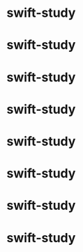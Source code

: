 # swift-study
# swift-study
# swift-study
# swift-study
# swift-study
# swift-study
# swift-study
# swift-study
